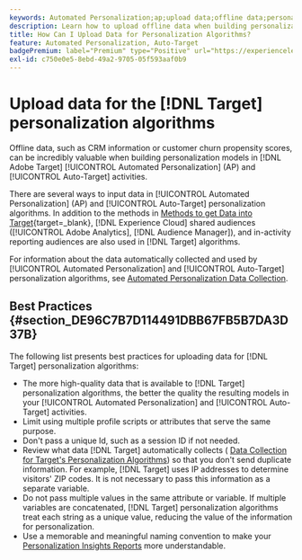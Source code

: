 ```yaml
---
keywords: Automated Personalization;ap;upload data;offline data;personalization algorithm;auto target;auto-target;best practices
description: Learn how to upload offline data when building personalization models in [!DNL Adobe Target] [!UICONTROL Automated Personalization] (AP) and [!UICONTROL Auto-Target] activities.
title: How Can I Upload Data for Personalization Algorithms?
feature: Automated Personalization, Auto-Target
badgePremium: label="Premium" type="Positive" url="https://experienceleague.adobe.com/docs/target/using/introduction/intro.html?lang=en#premium newtab=true" tooltip="See what's included in Target Premium."
exl-id: c750e0e5-8ebd-49a2-9705-05f593aaf0b9
---
```

# Upload data for the [!DNL Target] personalization algorithms

Offline data, such as CRM information or customer churn propensity scores, can be incredibly valuable when building personalization models in [!DNL Adobe Target] [!UICONTROL Automated Personalization] (AP) and [!UICONTROL Auto-Target] activities.

 There are several ways to input data in [!UICONTROL Automated Personalization] (AP) and [!UICONTROL Auto-Target] personalization algorithms. In addition to the methods in [Methods to get Data into Target](https://experienceleague.adobe.com/docs/target-dev/developer/implementation/methods/methods-to-get-data-into-target.html){target=_blank}, [!DNL Experience Cloud] shared audiences ([!UICONTROL Adobe Analytics], [!DNL Audience Manager]), and in-activity reporting audiences are also used in [!DNL Target] algorithms.

For information about the data automatically collected and used by [!UICONTROL Automated Personalization] and [!UICONTROL Auto-Target] personalization algorithms, see [Automated Personalization Data Collection](/help/main/c-activities/t-automated-personalization/ap-data.md).

## Best Practices {#section_DE96C7B7D114491DBB67FB5B7DA3D37B}

The following list presents best practices for uploading data for [!DNL Target] personalization algorithms:

* The more high-quality data that is available to [!DNL Target] personalization algorithms, the better the quality the resulting models in your [!UICONTROL Automated Personalization] and [!UICONTROL Auto-Target] activities. 
* Limit using multiple profile scripts or attributes that serve the same purpose. 
* Don't pass a unique Id, such as a session ID if not needed. 
* Review what data [!DNL Target] automatically collects ( [Data Collection for Target's Personalization Algorithms](/help/main/c-activities/t-automated-personalization/ap-data.md)) so that you don't send duplicate information. For example, [!DNL Target] uses IP addresses to determine visitors' ZIP codes. It is not necessary to pass this information as a separate variable. 
* Do not pass multiple values in the same attribute or variable. If multiple variables are concatenated, [!DNL Target] personalization algorithms treat each string as a unique value, reducing the value of the information for personalization. 
* Use a memorable and meaningful naming convention to make your [Personalization Insights Reports](/help/main/c-reports/c-personalization-insights-reports/personalization-insights-reports.md#concept_A897070E1EDC403EB84CFB7A6ECAD767) more understandable.
